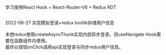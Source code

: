 ###
学习使用React Hook + React-Router-V6 + Redux RDT
##
2022-06-27 实现模拟登录+redux tooltik存储用户信息<br />
<br />
本想redux使用createAsyncThunk实现内部异步登录，但useNavigate Hook需要在函数组件内使用。<br/>
最终以按钮onClick调用api实现登录与同步redux用户信息。

